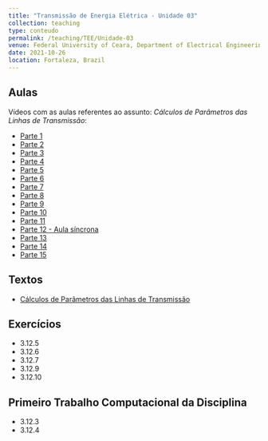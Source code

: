 ```yaml
---
title: "Transmissão de Energia Elétrica - Unidade 03"
collection: teaching
type: conteudo
permalink: /teaching/TEE/Unidade-03
venue: Federal University of Ceara, Department of Electrical Engineering
date: 2021-10-26
location: Fortaleza, Brazil
---
```


## Aulas
Vídeos com as aulas referentes ao assunto: *Cálculos de Parâmetros das Linhas de Transmissão*:
- [Parte 1](https://drive.google.com/file/d/1gDM-cauwpfXNftowTkKaOpOWSQnesBk_/view?usp=sharing)
- [Parte 2](https://drive.google.com/file/d/1MYinG1Gd9Ng5GgWnK61W6a1s0fNmoUK0/view?usp=sharing)
- [Parte 3](https://drive.google.com/file/d/1VGPmBzrew6b7l7MW-Xgc7FnVB06Btln7/view?usp=sharing)
- [Parte 4](https://drive.google.com/file/d/1TdTUqjOOorHmES6rxO9-jna7QYTpAS5V/view?usp=drivesdk)
- [Parte 5](https://drive.google.com/file/d/1SJ3WQRjJ-OMwEb3gKVs0fNXu37kzQi-c/view?usp=drivesdk)
- [Parte 6](https://drive.google.com/file/d/1BiWTzDZBs55bvAwRuaghTxjW2fSO2R_u/view?usp=drivesdk)
- [Parte 7](https://drive.google.com/file/d/1MbcYw53REYQ4X1rsf1l-Dmnp9vALDddL/view?usp=drivesdk)
- [Parte 8](https://drive.google.com/file/d/1QEOnO7L-zzCa9-_kZcxO5UlvcrgSle8F/view?usp=drivesdk)
- [Parte 9](https://drive.google.com/file/d/1xAUZilYnLfxuQzqotSyMPb_IPjsXFnQG/view?usp=drivesdk)
- [Parte 10](https://drive.google.com/file/d/1G-QdGycWy9jvSjChRf4DuEYxQy1Ts4w5/view?usp=drivesdk)
- [Parte 11](https://drive.google.com/file/d/1MRrUK2zQX-MrJpllk5avJCkKv1iEbPjc/view?usp=drivesdk)
- [Parte 12 - Aula síncrona](https://drive.google.com/file/d/1yY2_cl8eab5fpZuYhGUu5l7gT5x8-i3v/view?usp=drivesdk)
- [Parte 13](https://drive.google.com/file/d/1ynaoo02Pc4rBuwzZFub7P1nQWxmh052U/view?usp=drivesdk)
- [Parte 14](https://drive.google.com/file/d/1U0Fd1XddmUCg9SC_9WrUQLPsJ1OseJZj/view?usp=drivesdk)
- [Parte 15](https://drive.google.com/file/d/1prHWPDNVb2G8FKEU4pyTIw5jotkkiunP/view?usp=drivesdk)

## Textos
- [Cálculos de Parâmetros das Linhas de Transmissão](https://drive.google.com/file/d/1pbIv8IKK5ZDiIk-qGn7V_535VtwTytv3/view?usp=drivesdk)

## Exercícios
- 3.12.5
- 3.12.6
- 3.12.7
- 3.12.9
- 3.12.10

## Primeiro Trabalho Computacional da Disciplina
- 3.12.3
- 3.12.4
